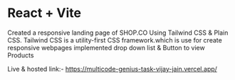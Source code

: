 # React + Vite

Created a responsive landing page of SHOP.CO
Using Tailwind CSS & Plain CSS.
Tailwind CSS is a utility-first CSS framework.which is use for create responsive webpages
implemented drop down list & Button to view Products

Live & hosted link:-
https://multicode-genius-task-vijay-jain.vercel.app/
